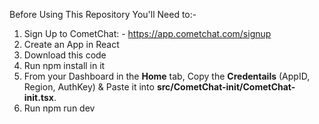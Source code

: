 Before Using This Repository You'll Need to:-
1. Sign Up to CometChat: - https://app.cometchat.com/signup
2. Create an App in React
3. Download this code
4. Run npm install in it
5. From your Dashboard in the **Home** tab, Copy the **Credentails** (AppID, Region, AuthKey) & Paste it into **src/CometChat-init/CometChat-init.tsx**.
6. Run npm run dev
   
